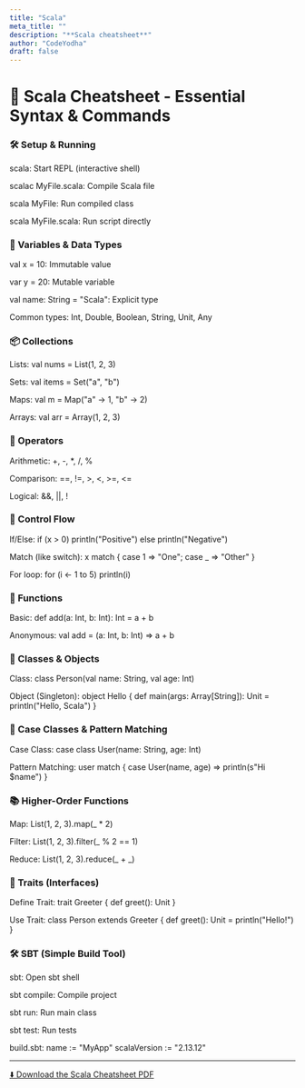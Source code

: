 ```yaml
---
title: "Scala"
meta_title: ""
description: "**Scala cheatsheet**"
author: "CodeYodha"
draft: false
---
```


# 📘 Scala Cheatsheet - Essential Syntax & Commands


### 🛠️ Setup & Running
scala: Start REPL (interactive shell)

scalac MyFile.scala: Compile Scala file

scala MyFile: Run compiled class

scala MyFile.scala: Run script directly

### 📄 Variables & Data Types
val x = 10: Immutable value

var y = 20: Mutable variable

val name: String = "Scala": Explicit type

Common types: Int, Double, Boolean, String, Unit, Any

### 📦 Collections
Lists: val nums = List(1, 2, 3)

Sets: val items = Set("a", "b")

Maps: val m = Map("a" -> 1, "b" -> 2)

Arrays: val arr = Array(1, 2, 3)

### 🧮 Operators
Arithmetic: +, -, *, /, %

Comparison: ==, !=, >, <, >=, <=

Logical: &&, ||, !

### 🔁 Control Flow
If/Else: if (x > 0) println("Positive") else println("Negative")

Match (like switch):
x match { case 1 => "One"; case _ => "Other" }

For loop: for (i <- 1 to 5) println(i)

### 🔄 Functions
Basic: def add(a: Int, b: Int): Int = a + b

Anonymous: val add = (a: Int, b: Int) => a + b

### 🧱 Classes & Objects
Class: class Person(val name: String, val age: Int)

Object (Singleton):
object Hello { def main(args: Array[String]): Unit = println("Hello, Scala") }

### 🧬 Case Classes & Pattern Matching
Case Class: case class User(name: String, age: Int)

Pattern Matching:
user match { case User(name, age) => println(s"Hi $name") }

### 📚 Higher-Order Functions
Map: List(1, 2, 3).map(_ * 2)

Filter: List(1, 2, 3).filter(_ % 2 == 1)

Reduce: List(1, 2, 3).reduce(_ + _)

### 🧵 Traits (Interfaces)
Define Trait: trait Greeter { def greet(): Unit }

Use Trait: class Person extends Greeter { def greet(): Unit = println("Hello!") }

### 🛠️ SBT (Simple Build Tool)
sbt: Open sbt shell

sbt compile: Compile project

sbt run: Run main class

sbt test: Run tests

build.sbt:
name := "MyApp"
scalaVersion := "2.13.12"

---

[⬇️ Download the Scala Cheatsheet PDF](/downloads/scala.pdf)

<!-- store the pdfs in static>downloads> -->